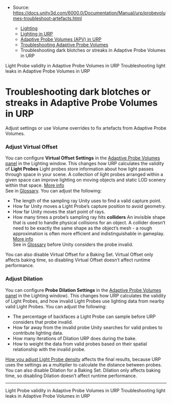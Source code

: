 * Source: https://docs.unity3d.com/6000.0/Documentation/Manual/urp/probevolumes-troubleshoot-artefacts.html

  * [Lighting](https://docs.unity3d.com/6000.0/Documentation/Manual/LightingOverview.html)
  * [Lighting in URP](https://docs.unity3d.com/6000.0/Documentation/Manual/urp/lighting-landing.html)
  * [Adaptive Probe Volumes (APV) in URP](https://docs.unity3d.com/6000.0/Documentation/Manual/urp/probevolumes.html)
  * [Troubleshooting Adaptive Probe Volumes](https://docs.unity3d.com/6000.0/Documentation/Manual/urp/probevolumes-fixissues.html)
  * Troubleshooting dark blotches or streaks in Adaptive Probe Volumes in URP


[](https://docs.unity3d.com/6000.0/Documentation/Manual/urp/probevolumes-light-probe-validity.html)
Light Probe validity in Adaptive Probe Volumes in URP
[](https://docs.unity3d.com/6000.0/Documentation/Manual/urp/probevolumes-troubleshoot-light-leaks.html)
Troubleshooting light leaks in Adaptive Probe Volumes in URP
# Troubleshooting dark blotches or streaks in Adaptive Probe Volumes in URP
Adjust settings or use Volume overrides to fix artefacts from Adaptive Probe Volumes.
### Adjust Virtual Offset
You can configure **Virtual Offset Settings** in the [Adaptive Probe Volumes panel](https://docs.unity3d.com/6000.0/Documentation/Manual/urp/probevolumes-lighting-panel-reference.html) in the Lighting window. This changes how URP calculates the validity of **Light Probes** Light probes store information about how light passes through space in your scene. A collection of light probes arranged within a given space can improve lighting on moving objects and static LOD scenery within that space. [More info](https://docs.unity3d.com/6000.0/Documentation/Manual/LightProbes.html)  
See in [Glossary](https://docs.unity3d.com/6000.0/Documentation/Manual/Glossary.html#LightProbe).
You can adjust the following:
  * The length of the sampling ray Unity uses to find a valid capture point.
  * How far Unity moves a Light Probe’s capture position to avoid geometry.
  * How far Unity moves the start point of rays.
  * How many times a probe’s sampling ray hits **colliders** An invisible shape that is used to handle physical collisions for an object. A collider doesn’t need to be exactly the same shape as the object’s mesh - a rough approximation is often more efficient and indistinguishable in gameplay. [More info](https://docs.unity3d.com/6000.0/Documentation/Manual/CollidersOverview.html)  
See in [Glossary](https://docs.unity3d.com/6000.0/Documentation/Manual/Glossary.html#Collider) before Unity considers the probe invalid.


You can also disable Virtual Offset for a Baking Set. Virtual Offset only affects baking time, so disabling Virtual Offset doesn’t affect runtime performance.
### Adjust Dilation
You can configure **Probe Dilation Settings** in the [Adaptive Probe Volumes panel](https://docs.unity3d.com/6000.0/Documentation/Manual/urp/probevolumes-lighting-panel-reference.html) in the Lighting window). This changes how URP calculates the validity of Light Probes, and how invalid Light Probes use lighting data from nearby valid Light Probes.
You can adjust the following:
  * The percentage of backfaces a Light Probe can sample before URP considers that probe invalid.
  * How far away from the invalid probe Unity searches for valid probes to contribute lighting data.
  * How many iterations of Dilation URP does during the bake.
  * How to weight the data from valid probes based on their spatial relationship with the invalid probe.


[How you adjust Light Probe density](https://docs.unity3d.com/6000.0/Documentation/Manual/urp/probevolumes-changedensity.html) affects the final results, because URP uses the settings as a multiplier to calculate the distance between probes.
You can also disable Dilation for a Baking Set. Dilation only affects baking time, so disabling Dilation doesn’t affect runtime performance.
* * *
[](https://docs.unity3d.com/6000.0/Documentation/Manual/urp/probevolumes-light-probe-validity.html)
Light Probe validity in Adaptive Probe Volumes in URP
[](https://docs.unity3d.com/6000.0/Documentation/Manual/urp/probevolumes-troubleshoot-light-leaks.html)
Troubleshooting light leaks in Adaptive Probe Volumes in URP
